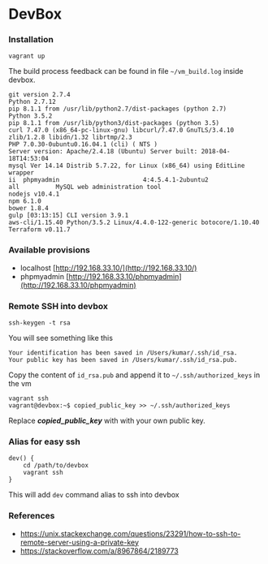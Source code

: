 # DevBox

### Installation
```SHELL
vagrant up
```
The build process feedback can be found in file `~/vm_build.log` inside devbox.

```SHELL
git version 2.7.4
Python 2.7.12
pip 8.1.1 from /usr/lib/python2.7/dist-packages (python 2.7)
Python 3.5.2
pip 8.1.1 from /usr/lib/python3/dist-packages (python 3.5)
curl 7.47.0 (x86_64-pc-linux-gnu) libcurl/7.47.0 GnuTLS/3.4.10 zlib/1.2.8 libidn/1.32 librtmp/2.3
PHP 7.0.30-0ubuntu0.16.04.1 (cli) ( NTS )
Server version: Apache/2.4.18 (Ubuntu) Server built: 2018-04-18T14:53:04
mysql Ver 14.14 Distrib 5.7.22, for Linux (x86_64) using EditLine wrapper
ii  phpmyadmin                       4:4.5.4.1-2ubuntu2                         all          MySQL web administration tool
nodejs v10.4.1
npm 6.1.0
bower 1.8.4
gulp [03:13:15] CLI version 3.9.1
aws-cli/1.15.40 Python/3.5.2 Linux/4.4.0-122-generic botocore/1.10.40
Terraform v0.11.7
```

### Available provisions
* localhost [http://192.168.33.10/](http://192.168.33.10/)
* phpmyadmin [http://192.168.33.10/phpmyadmin](http://192.168.33.10/phpmyadmin)

### Remote SSH into devbox
```SHELL
ssh-keygen -t rsa
```
You will see something like this
```SHELL
Your identification has been saved in /Users/kumar/.ssh/id_rsa.
Your public key has been saved in /Users/kumar/.ssh/id_rsa.pub.
```
Copy the content of `id_rsa.pub` and append it to `~/.ssh/authorized_keys` in the vm
```SHELL
vagrant ssh
vagrant@devbox:~$ copied_public_key >> ~/.ssh/authorized_keys
```
Replace **_copied_public_key_** with with your own public key.

### Alias for easy ssh
```SHELL
dev() {
    cd /path/to/devbox
    vagrant ssh
}
```
This will add `dev` command alias to ssh into devbox

### References

* https://unix.stackexchange.com/questions/23291/how-to-ssh-to-remote-server-using-a-private-key
* https://stackoverflow.com/a/8967864/2189773